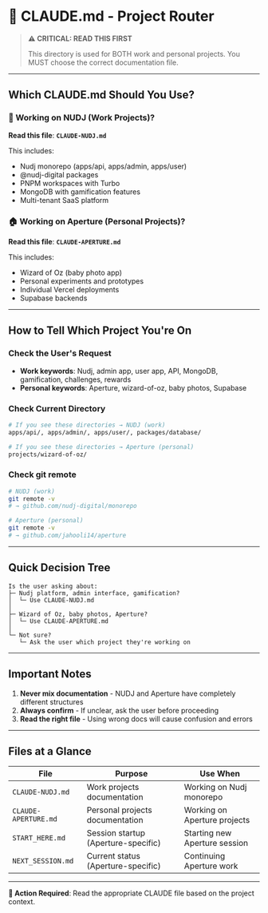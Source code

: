 # 🚦 CLAUDE.md - Project Router

> **⚠️ CRITICAL: READ THIS FIRST**
>
> This directory is used for BOTH work and personal projects.
> You MUST choose the correct documentation file.

---

## Which CLAUDE.md Should You Use?

### 🏢 Working on NUDJ (Work Projects)?

**Read this file**: **`CLAUDE-NUDJ.md`**

This includes:
- Nudj monorepo (apps/api, apps/admin, apps/user)
- @nudj-digital packages
- PNPM workspaces with Turbo
- MongoDB with gamification features
- Multi-tenant SaaS platform

### 🏠 Working on Aperture (Personal Projects)?

**Read this file**: **`CLAUDE-APERTURE.md`**

This includes:
- Wizard of Oz (baby photo app)
- Personal experiments and prototypes
- Individual Vercel deployments
- Supabase backends

---

## How to Tell Which Project You're On

### Check the User's Request
- **Work keywords**: Nudj, admin app, user app, API, MongoDB, gamification, challenges, rewards
- **Personal keywords**: Aperture, wizard-of-oz, baby photos, Supabase

### Check Current Directory
```bash
# If you see these directories → NUDJ (work)
apps/api/, apps/admin/, apps/user/, packages/database/

# If you see these directories → Aperture (personal)
projects/wizard-of-oz/
```

### Check git remote
```bash
# NUDJ (work)
git remote -v
# → github.com/nudj-digital/monorepo

# Aperture (personal)
git remote -v
# → github.com/jahooli14/aperture
```

---

## Quick Decision Tree

```
Is the user asking about:
├─ Nudj platform, admin interface, gamification?
│  └─ Use CLAUDE-NUDJ.md
│
├─ Wizard of Oz, baby photos, Aperture?
│  └─ Use CLAUDE-APERTURE.md
│
└─ Not sure?
   └─ Ask the user which project they're working on
```

---

## Important Notes

1. **Never mix documentation** - NUDJ and Aperture have completely different structures
2. **Always confirm** - If unclear, ask the user before proceeding
3. **Read the right file** - Using wrong docs will cause confusion and errors

---

## Files at a Glance

| File | Purpose | Use When |
|------|---------|----------|
| `CLAUDE-NUDJ.md` | Work projects documentation | Working on Nudj monorepo |
| `CLAUDE-APERTURE.md` | Personal projects documentation | Working on Aperture projects |
| `START_HERE.md` | Session startup (Aperture-specific) | Starting new Aperture session |
| `NEXT_SESSION.md` | Current status (Aperture-specific) | Continuing Aperture work |

---

**🎯 Action Required**: Read the appropriate CLAUDE file based on the project context.
